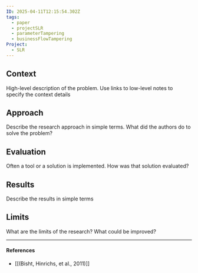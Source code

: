 ```yaml
---
ID: 2025-04-11T12:15:54.302Z
tags:
  - paper
  - projectSLR
  - parameterTampering
  - businessFlowTampering
Project:
  - SLR
---
```

## Context

High-level description of the problem. Use links to low-level notes to specify the context details

## Approach

Describe the research approach in simple terms. What did the authors do to solve the problem?

## Evaluation

Often a tool or a solution is implemented. How was that solution evaluated?

## Results

Describe the results in simple terms

## Limits

What are the limits of the research? What could be improved?

---
#### References
- [[(Bisht, Hinrichs, et al., 2011)]]
